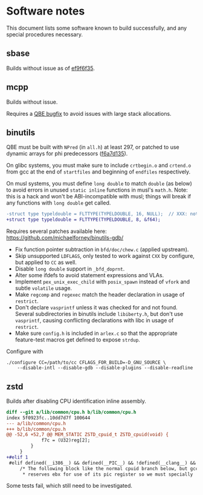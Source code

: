 # Software notes

This document lists some software known to build successfully, and any
special procedures necessary.

## sbase

Builds without issue as of [ef9f6f35].

[ef9f6f35]: https://git.suckless.org/sbase/commit/ef9f6f359a0762b738302ae05822514d72b70450.html

## mcpp

Builds without issue.

Requires a [QBE bugfix] to avoid issues with large stack allocations.

[QBE bugfix]: https://git.sr.ht/~mcf/qbe/commit/74a0c69d65fcd4fc19ebfdf715a976ac0b572aa7

## binutils

QBE must be built with `NPred` (in `all.h`) at least 297, or patched to
use dynamic arrays for phi predecessors ([f6a7d135]).

On glibc systems, you must make sure to include `crtbegin.o` and
`crtend.o` from gcc at the end of `startfiles` and beginning of `endfiles`
respectively.

On musl systems, you must define `long double` to match `double` (as
below) to avoid errors in unused `static inline` functions in musl's
`math.h`. Note: this is a hack and won't be ABI-incompatible with musl;
things will break if any functions with `long double` get called.

```diff
-struct type typeldouble = FLTTYPE(TYPELDOUBLE, 16, NULL);  // XXX: not supported by qbe
+struct type typeldouble = FLTTYPE(TYPELDOUBLE, 8, &f64);
```

Requires several patches available here:
https://github.com/michaelforney/binutils-gdb/

- Fix function pointer subtraction in `bfd/doc/chew.c` (applied upstream).
- Skip unsupported `LDFLAGS`, only tested to work against `CXX` by
  configure, but applied to `CC` as well.
- Disable `long double` support in `_bfd_doprnt`.
- Alter some ifdefs to avoid statement expressions and VLAs.
- Implement `pex_unix_exec_child` with `posix_spawn` instead of `vfork`
  and subtle `volatile` usage.
- Make `regcomp` and `regexec` match the header declaration in usage of
  `restrict`.
- Don't declare `vasprintf` unless it was checked for and not
  found. Several subdirectories in binutils include `libiberty.h`,
  but don't use `vasprintf`, causing conflicting declarations with libc
  in usage of `restrict`.
- Make sure `config.h` is included in `arlex.c` so that the appropriate
  feature-test macros get defined to expose `strdup`.

Configure with

	./configure CC=/path/to/cc CFLAGS_FOR_BUILD=-D_GNU_SOURCE \
		--disable-intl --disable-gdb --disable-plugins --disable-readline

[f6a7d135]: https://git.sr.ht/~mcf/qbe/commit/f6a7d135d54f5281547f20cc4f72a5e85862157c

## zstd

Builds after disabling CPU identification inline assembly.

```diff
diff --git a/lib/common/cpu.h b/lib/common/cpu.h
index 5f0923fc..10dd7d7f 100644
--- a/lib/common/cpu.h
+++ b/lib/common/cpu.h
@@ -52,6 +52,7 @@ MEM_STATIC ZSTD_cpuid_t ZSTD_cpuid(void) {
             f7c = (U32)reg[2];
         }
     }
+#elif 1
 #elif defined(__i386__) && defined(__PIC__) && !defined(__clang__) && defined(__GNUC__)
     /* The following block like the normal cpuid branch below, but gcc
      * reserves ebx for use of its pic register so we must specially
```

Some tests fail, which still need to be investigated.
